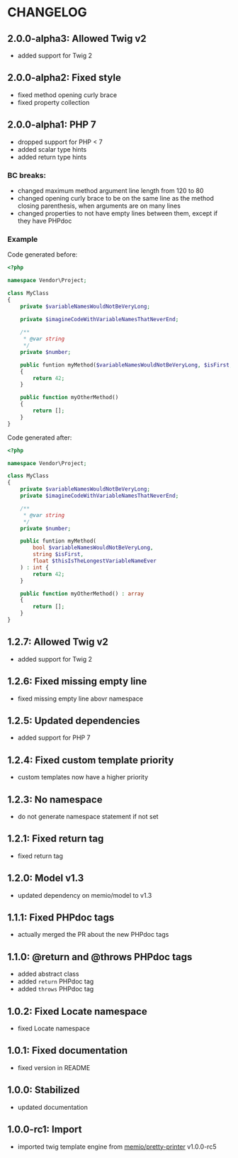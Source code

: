 # CHANGELOG

## 2.0.0-alpha3: Allowed Twig v2

* added support for Twig 2

## 2.0.0-alpha2: Fixed style

* fixed method opening curly brace
* fixed property collection

## 2.0.0-alpha1: PHP 7

* dropped support for PHP < 7
* added scalar type hints
* added return type hints

### BC breaks:

* changed maximum method argument line length from 120 to 80
* changed opening curly brace to be on the same line as the method closing
  parenthesis, when arguments are on many lines
* changed properties to not have empty lines between them,
  except if they have PHPdoc

### Example

Code generated before:

```php
<?php

namespace Vendor\Project;

class MyClass
{
    private $variableNamesWouldNotBeVeryLong;
    
    private $imagineCodeWithVariableNamesThatNeverEnd;

    /**
     * @var string
     */
    private $number;

    public funtion myMethod($variableNamesWouldNotBeVeryLong, $isFirst, $thisIsTheLongestVariableNameEver)
    {
        return 42;
    }

    public function myOtherMethod()
    {
        return [];
    }
}
```

Code generated after:

```php
<?php

namespace Vendor\Project;

class MyClass
{
    private $variableNamesWouldNotBeVeryLong;
    private $imagineCodeWithVariableNamesThatNeverEnd;

    /**
     * @var string
     */
    private $number;

    public funtion myMethod(
        bool $variableNamesWouldNotBeVeryLong,
        string $isFirst,
        float $thisIsTheLongestVariableNameEver
    ) : int {
        return 42;
    }

    public function myOtherMethod() : array
    {
        return [];
    }
}
```

## 1.2.7: Allowed Twig v2

* added support for Twig 2

## 1.2.6: Fixed missing empty line

* fixed missing empty line abovr namespace

## 1.2.5: Updated dependencies

* added support for PHP 7

## 1.2.4: Fixed custom template priority

* custom templates now have a higher priority

## 1.2.3: No namespace

* do not generate namespace statement if not set

## 1.2.1: Fixed return tag

* fixed return tag

## 1.2.0: Model v1.3

* updated dependency on memio/model to v1.3

## 1.1.1: Fixed PHPdoc tags

* actually merged the PR about the new PHPdoc tags

## 1.1.0: @return and @throws PHPdoc tags

* added abstract class
* added `return` PHPdoc tag
* added `throws` PHPdoc tag

## 1.0.2: Fixed Locate namespace

* fixed Locate namespace

## 1.0.1: Fixed documentation

* fixed version in README

## 1.0.0: Stabilized

* updated documentation

## 1.0.0-rc1: Import

* imported twig template engine from [memio/pretty-printer](http://github.com/memio/pretty-printer) v1.0.0-rc5
